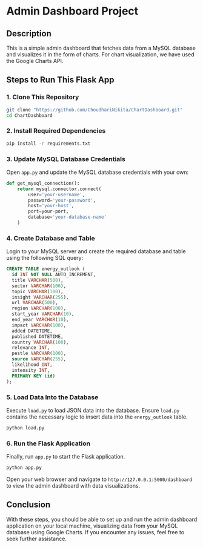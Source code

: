 # Admin Dashboard Project

## Description

This is a simple admin dashboard that fetches data from a MySQL database and visualizes it in the form of charts. For chart visualization, we have used the Google Charts API.

## Steps to Run This Flask App

### 1. Clone This Repository

```sh
git clone "https://github.com/ChoudhariNikita/ChartDashboard.git"
cd ChartDashboard
```

### 2. Install Required Dependencies

```sh
pip install -r requirements.txt
```

### 3. Update MySQL Database Credentials

Open `app.py` and update the MySQL database credentials with your own:

```python
def get_mysql_connection():
    return mysql.connector.connect(
        user='your-username',
        password='your-password',
        host='your-host',
        port=your-port,
        database='your-database-name'
    )
```

### 4. Create Database and Table

Login to your MySQL server and create the required database and table using the following SQL query:

```sql
CREATE TABLE energy_outlook (
  id INT NOT NULL AUTO_INCREMENT,
  title VARCHAR(500),
  sector VARCHAR(100),
  topic VARCHAR(100),
  insight VARCHAR(255),
  url VARCHAR(500),
  region VARCHAR(100),
  start_year VARCHAR(10),
  end_year VARCHAR(10),
  impact VARCHAR(100),
  added DATETIME,
  published DATETIME,
  country VARCHAR(100),
  relevance INT,
  pestle VARCHAR(100),
  source VARCHAR(255),
  likelihood INT,
  intensity INT,
  PRIMARY KEY (id)
);
```

### 5. Load Data Into the Database

Execute `load.py` to load JSON data into the database. Ensure `load.py` contains the necessary logic to insert data into the `energy_outlook` table.

```sh
python load.py
```

### 6. Run the Flask Application

Finally, run `app.py` to start the Flask application.

```sh
python app.py
```

Open your web browser and navigate to `http://127.0.0.1:5000/dashboard` to view the admin dashboard with data visualizations.

## Conclusion

With these steps, you should be able to set up and run the admin dashboard application on your local machine, visualizing data from your MySQL database using Google Charts. If you encounter any issues, feel free to seek further assistance.